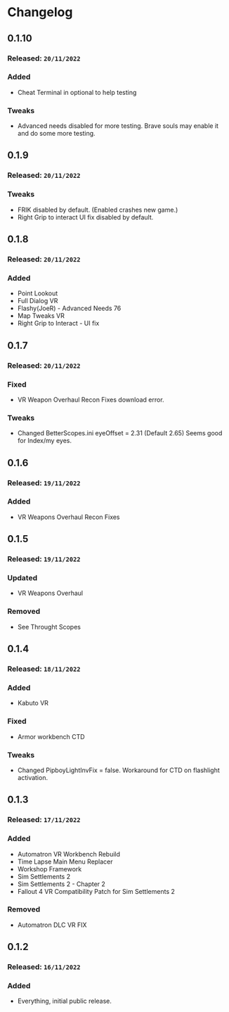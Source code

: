 # Changelog


## 0.1.10

### Released: `20/11/2022`

### Added

- Cheat Terminal in optional to help testing

### Tweaks

- Advanced needs disabled for more testing. Brave souls may enable it and do some more testing.

## 0.1.9

### Released: `20/11/2022`

### Tweaks

- FRIK disabled by default. (Enabled crashes new game.)
- Right Grip to interact UI fix disabled by default.

## 0.1.8

### Released: `20/11/2022`

### Added

- Point Lookout
- Full Dialog VR
- Flashy(JoeR) - Advanced Needs 76
- Map Tweaks VR
- Right Grip to Interact - UI fix

## 0.1.7

### Released: `20/11/2022`

### Fixed

- VR Weapon Overhaul Recon Fixes download error.

### Tweaks

- Changed BetterScopes.ini eyeOffset = 2.31 (Default 2.65) Seems good for Index/my eyes.

## 0.1.6

### Released: `19/11/2022`

### Added

- VR Weapons Overhaul Recon Fixes

## 0.1.5

### Released: `19/11/2022`

### Updated

- VR Weapons Overhaul

### Removed

- See Throught Scopes

## 0.1.4

### Released: `18/11/2022`

### Added

- Kabuto VR

### Fixed

- Armor workbench CTD

### Tweaks

- Changed PipboyLightInvFix = false. Workaround for CTD on flashlight activation.

## 0.1.3

### Released: `17/11/2022`

### Added

- Automatron VR Workbench Rebuild
- Time Lapse Main Menu Replacer
- Workshop Framework
- Sim Settlements 2
- Sim Settlements 2 - Chapter 2
- Fallout 4 VR Compatibility Patch for Sim Settlements 2

### Removed

- Automatron DLC VR FIX

## 0.1.2

### Released: `16/11/2022`

### Added

- Everything, initial public release.
